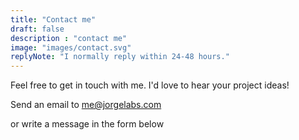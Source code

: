 ```yaml
---
title: "Contact me"
draft: false
description : "contact me"
image: "images/contact.svg"
replyNote: "I normally reply within 24-48 hours."
---
```


Feel free to get in touch with me. I'd love to hear your project ideas!

Send an email to me@jorgelabs.com

or write a message in the form below
